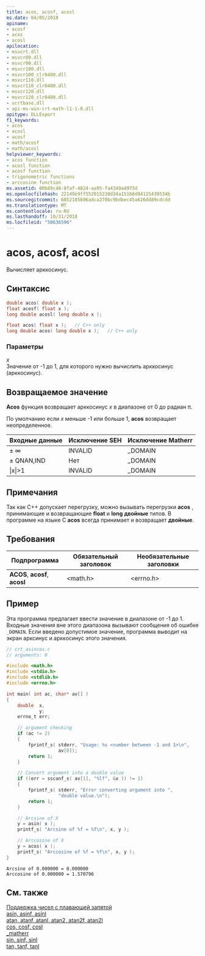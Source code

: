 ```yaml
---
title: acos, acosf, acosl
ms.date: 04/05/2018
apiname:
- acosf
- acos
- acosl
apilocation:
- msvcrt.dll
- msvcr80.dll
- msvcr90.dll
- msvcr100.dll
- msvcr100_clr0400.dll
- msvcr110.dll
- msvcr110_clr0400.dll
- msvcr120.dll
- msvcr120_clr0400.dll
- ucrtbase.dll
- api-ms-win-crt-math-l1-1-0.dll
apitype: DLLExport
f1_keywords:
- acos
- acosl
- acosf
- math/acosf
- math/acosl
helpviewer_keywords:
- acos function
- acosl function
- acosf function
- trigonometric functions
- arccosine function
ms.assetid: 00b89c48-8faf-4824-aa95-fa4349a4975d
ms.openlocfilehash: 22149e9ff552015238d34a15166d04115438534b
ms.sourcegitcommit: 6052185696adca270bc9bdbec45a626dd89cdcdd
ms.translationtype: MT
ms.contentlocale: ru-RU
ms.lasthandoff: 10/31/2018
ms.locfileid: "50636596"
---
```

# <a name="acos-acosf-acosl"></a>acos, acosf, acosl

Вычисляет арккосинус.

## <a name="syntax"></a>Синтаксис

```C
double acos( double x );
float acosf( float x );
long double acosl( long double x );
```

```cpp
float acos( float x );   // C++ only
long double acos( long double x );   // C++ only
```

### <a name="parameters"></a>Параметры

*x*<br/>
Значение от -1 до 1, для которого нужно вычислить арккосинус (арккосинус).

## <a name="return-value"></a>Возвращаемое значение

**Acos** функция возвращает арккосинус *x* в диапазоне от 0 до радиан π.

По умолчанию если *x* меньше -1 или больше 1, **acos** возвращает неопределенное.

|Входные данные|Исключение SEH|Исключение Matherr|
|-----------|-------------------|-----------------------|
|± ∞|INVALID|_DOMAIN|
|± QNAN,IND|Нет|_DOMAIN|
|&#124;x&#124;>1|INVALID|_DOMAIN|

## <a name="remarks"></a>Примечания

Так как C++ допускает перегрузку, можно вызывать перегрузки **acos** , принимающие и возвращающие **float** и **long** **двойные** типов. В программе на языке C **acos** всегда принимает и возвращает **двойные**.

## <a name="requirements"></a>Требования

|Подпрограмма|Обязательный заголовок|Необязательные заголовки|
|-------------|---------------------|----------------------|
|**ACOS**, **acosf**, **acosl**|\<math.h>|\<errno.h>|

## <a name="example"></a>Пример

Эта программа предлагает ввести значение в диапазоне от -1 до 1. Входные значения вне этого диапазона вызывают сообщения об ошибке `_DOMAIN`. Если введено допустимое значение, программа выводит на экран арксинус и арккосинус этого значения.

```C
// crt_asincos.c
// arguments: 0

#include <math.h>
#include <stdio.h>
#include <stdlib.h>
#include <errno.h>

int main( int ac, char* av[] )
{
    double  x,
            y;
    errno_t err;

    // argument checking
    if (ac != 2)
    {
        fprintf_s( stderr, "Usage: %s <number between -1 and 1>\n",
                   av[0]);
        return 1;
    }

    // Convert argument into a double value
    if ((err = sscanf_s( av[1], "%lf", &x )) != 1)
    {
        fprintf_s( stderr, "Error converting argument into ",
                   "double value.\n");
        return 1;
    }

    // Arcsine of X
    y = asin( x );
    printf_s( "Arcsine of %f = %f\n", x, y );

    // Arccosine of X
    y = acos( x );
    printf_s( "Arccosine of %f = %f\n", x, y );
}
```

```Output
Arcsine of 0.000000 = 0.000000
Arccosine of 0.000000 = 1.570796
```

## <a name="see-also"></a>См. также

[Поддержка чисел с плавающей запятой](../../c-runtime-library/floating-point-support.md)<br/>
[asin, asinf, asinl](asin-asinf-asinl.md)<br/>
[atan, atanf, atanl, atan2, atan2f, atan2l](atan-atanf-atanl-atan2-atan2f-atan2l.md)<br/>
[cos, cosf, cosl](cos-cosf-cosl.md)<br/>
[_matherr](matherr.md)<br/>
[sin, sinf, sinl](sin-sinf-sinl.md)<br/>
[tan, tanf, tanl](tan-tanf-tanl.md)